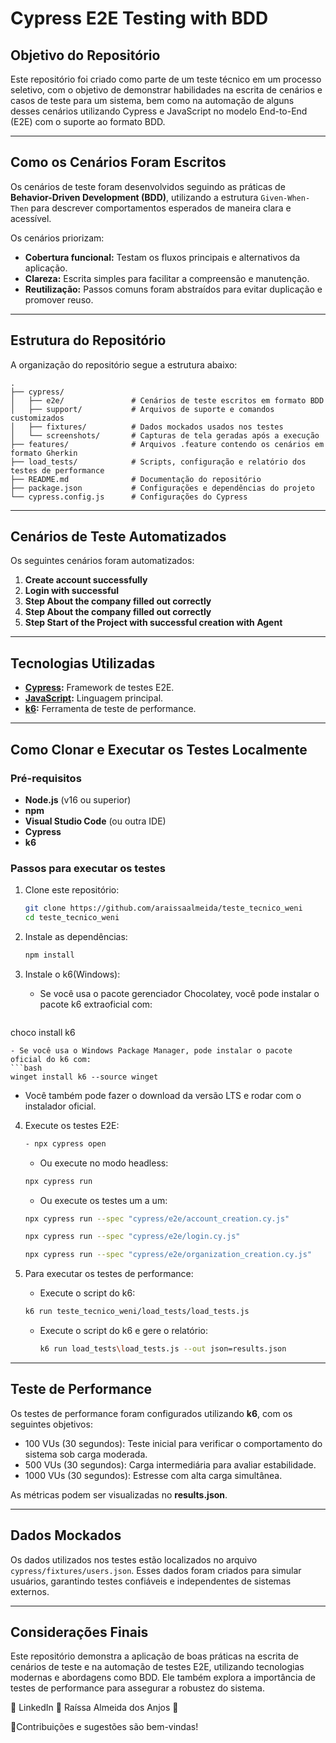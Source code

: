 # Cypress E2E Testing with BDD

## Objetivo do Repositório
Este repositório foi criado como parte de um teste técnico em um processo seletivo, com o objetivo de demonstrar habilidades na escrita de cenários e casos de teste para um sistema, bem como na automação de alguns desses cenários utilizando Cypress e JavaScript no modelo End-to-End (E2E) com o suporte ao formato BDD.

---

## Como os Cenários Foram Escritos
Os cenários de teste foram desenvolvidos seguindo as práticas de **Behavior-Driven Development (BDD)**, utilizando a estrutura `Given-When-Then` para descrever comportamentos esperados de maneira clara e acessível.

Os cenários priorizam:
- **Cobertura funcional:** Testam os fluxos principais e alternativos da aplicação.
- **Clareza:** Escrita simples para facilitar a compreensão e manutenção.
- **Reutilização:** Passos comuns foram abstraídos para evitar duplicação e promover reuso.

---

## Estrutura do Repositório
A organização do repositório segue a estrutura abaixo:

```
.
├── cypress/
│   ├── e2e/               # Cenários de teste escritos em formato BDD
│   ├── support/           # Arquivos de suporte e comandos customizados
│   ├── fixtures/          # Dados mockados usados nos testes
│   └── screenshots/       # Capturas de tela geradas após a execução
├── features/              # Arquivos .feature contendo os cenários em formato Gherkin
├── load_tests/            # Scripts, configuração e relatório dos testes de performance
├── README.md              # Documentação do repositório
├── package.json           # Configurações e dependências do projeto
└── cypress.config.js      # Configurações do Cypress
```

---

## Cenários de Teste Automatizados
Os seguintes cenários foram automatizados:

1. **Create account successfully**
2. **Login with successful**
3. **Step About the company filled out correctly**
4. **Step About the company filled out correctly**
5. **Step Start of the Project with successful creation with Agent**

---

## Tecnologias Utilizadas

- **[Cypress](https://www.cypress.io/):** Framework de testes E2E.
- **[JavaScript](https://developer.mozilla.org/en-US/docs/Web/JavaScript):** Linguagem principal.
- **[k6](https://k6.io/):** Ferramenta de teste de performance.
---

## Como Clonar e Executar os Testes Localmente

### Pré-requisitos
- **Node.js** (v16 ou superior)
- **npm**
- **Visual Studio Code** (ou outra IDE)
- **Cypress**
- **k6**

### Passos para executar os testes

1. Clone este repositório:
   ```bash
   git clone https://github.com/araissaalmeida/teste_tecnico_weni
   cd teste_tecnico_weni
   ```

2. Instale as dependências:
   ```bash
   npm install
   ```

3. Instale o k6(Windows):
   - Se você usa o pacote gerenciador Chocolatey, você pode instalar o pacote k6 extraoficial com:
   ```bash
choco install k6
   ```
   - Se você usa o Windows Package Manager, pode instalar o pacote oficial do k6 com:
   ```bash
winget install k6 --source winget
   ```
   - Você também pode fazer o  download da versão LTS e rodar com o instalador oficial.

4. Execute os testes E2E:
   ```bash
   - npx cypress open
   ```
   - Ou execute no modo headless:
   ```bash
   npx cypress run
   ```
   - Ou execute os testes um a um:
   ```bash
   npx cypress run --spec "cypress/e2e/account_creation.cy.js"
   ```
   ```bash
   npx cypress run --spec "cypress/e2e/login.cy.js"
   ```
   ```bash
   npx cypress run --spec "cypress/e2e/organization_creation.cy.js"
   ```

5. Para executar os testes de performance:
   - Execute o script do k6:
   ```bash
   k6 run teste_tecnico_weni/load_tests/load_tests.js
   ```

   - Execute o script do k6 e gere o relatório:
     ```bash
     k6 run load_tests\load_tests.js --out json=results.json
     ```

---

## Teste de Performance

Os testes de performance foram configurados utilizando **k6**, com os seguintes objetivos:
   - 100 VUs (30 segundos): Teste inicial para verificar o comportamento do sistema sob carga moderada.
   - 500 VUs (30 segundos): Carga intermediária para avaliar estabilidade.
   - 1000 VUs (30 segundos): Estresse com alta carga simultânea.

As métricas podem ser visualizadas no **results.json**.

---

## Dados Mockados

Os dados utilizados nos testes estão localizados no arquivo `cypress/fixtures/users.json`. Esses dados foram criados para simular usuários, garantindo testes confiáveis e independentes de sistemas externos.

---

## Considerações Finais
Este repositório demonstra a aplicação de boas práticas na escrita de cenários de teste e na automação de testes E2E, utilizando tecnologias modernas e abordagens como BDD. Ele também explora a importância de testes de performance para assegurar a robustez do sistema.

📌 LinkedIn
📧 Raíssa Almeida dos Anjos 🐞

🌟Contribuições e sugestões são bem-vindas!